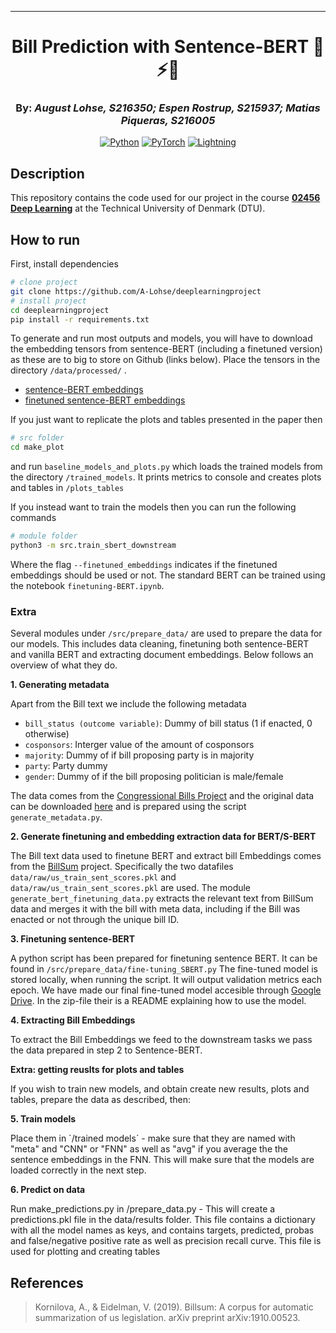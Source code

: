 ---

<div align="center">    
 
# Bill Prediction with Sentence-BERT 🚀⚡🔥
### By: *August Lohse, S216350; Espen Rostrup, S215937; Matias Piqueras, S216005*
 
<a href="https://www.python.org/"><img alt="Python" src="https://img.shields.io/badge/-Python 3.7+-blue?style=for-the-badge&logo=python&logoColor=white"></a>
<a href="https://pytorch.org/get-started/locally/"><img alt="PyTorch" src="https://img.shields.io/badge/-PyTorch 1.8+-ee4c2c?style=for-the-badge&logo=pytorch&logoColor=white"></a>
<a href="https://pytorchlightning.ai/"><img alt="Lightning" src="https://img.shields.io/badge/-Lightning 1.5+-792ee5?style=for-the-badge&logo=pytorchlightning&logoColor=white"></a>
 
</div>
 
## Description   
This repository contains the code used for our project in the course **[02456 Deep Learning](https://github.com/DeepLearningDTU/02456-deep-learning-with-PyTorch)** at the Technical University of Denmark (DTU).

## How to run   
First, install dependencies   
```bash
# clone project   
git clone https://github.com/A-Lohse/deeplearningproject
# install project   
cd deeplearningproject
pip install -r requirements.txt
 ```   

To generate and run most outputs and models, you will have to download the embedding tensors from sentence-BERT (including a finetuned version) as these are to big to store on Github (links below). Place the tensors in the directory `/data/processed/` .
* [sentence-BERT embeddings](gdrive)
* [finetuned sentence-BERT embeddings](gdrive)

If you just want to replicate the plots and tables presented in the paper then
```bash
# src folder 
cd make_plot 
```
and run  `baseline_models_and_plots.py` which loads the trained models from the directory `/trained_models`. It prints metrics to console and creates plots and tables in `/plots_tables` 

If you instead want to train the models then you can run the following commands
```bash
# module folder
python3 -m src.train_sbert_downstream
```
Where the flag `--finetuned_embeddings` indicates if the finetuned embeddings should be used or not. The standard BERT can be trained using the notebook `finetuning-BERT.ipynb`.

### Extra

Several modules under `/src/prepare_data/` are used to prepare the data for our models. This includes data cleaning, finetuning both sentence-BERT and vanilla BERT and extracting document embeddings. Below follows an overview of what they do.

**1. Generating metadata**

Apart from the Bill text we include the following metadata

* `bill_status (outcome variable)`: Dummy of bill status (1 if enacted, 0 otherwise)
* `cosponsors`: Interger value of the amount of cosponsors
* `majority`: Dummy of if bill proposing party is in majority
* `party`: Party dummy
* `gender`: Dummy of if the bill proposing politician is male/female

The data comes from the [Congressional Bills Project](http://congressionalbills.org/) and the original data can be downloaded [here](http://congressionalbills.org/download.html) and is prepared using the script `generate_metadata.py`. 

**2. Generate finetuning and embedding extraction data for BERT/S-BERT**

The Bill text data used to finetune BERT and extract bill Embeddings comes from the [BillSum](https://github.com/FiscalNote/BillSum) project. Specifically the two datafiles `data/raw/us_train_sent_scores.pkl` and `data/raw/us_train_sent_scores.pkl` are used. The module `generate_bert_finetuning_data.py` extracts the relevant text from BillSum data and merges it with the bill with meta data, including if the Bill was enacted or not through the unique bill ID. 

**3. Finetuning sentence-BERT**

A python script has been prepared for finetuning sentence BERT. It can be found in `/src/prepare_data/fine-tuning_SBERT.py`
The fine-tuned model is stored locally, when running the script. It will output validation metrics each epoch. 
We have made our final fine-tuned model accesible through [Google Drive](https://drive.google.com/drive/folders/1og5VgL5DlmwxzBnCnGKRXbpRmowSSbK5?usp=sharing). In the zip-file their is a README explaining how to use the model. 

**4. Extracting Bill Embeddings**

To extract the Bill Embeddings we feed to the downstream tasks we pass the data prepared in step 2 to Sentence-BERT.  

**Extra: getting reuslts for plots and tables**

If you wish to train new models, and obtain create new results, plots and tables, prepare the data as described, then: 

**5. Train models**

Place them in `/trained models´ - make sure that they are named with "meta" and "CNN" or "FNN" as well as "avg" if you average the the sentence embeddings in the FNN. This will make sure that the models are loaded correctly in the next step.

**6. Predict on data**

Run make_predictions.py in /prepare_data.py - This will create a predictions.pkl file in the data/results folder. This file contains a dictionary with all the model names as keys, and contains targets, predicted, probas and false/negative positive rate as well as precision recall curve. This file is used for plotting and creating tables



## References

> Kornilova, A., & Eidelman, V. (2019). Billsum: A corpus for automatic summarization of us legislation. arXiv preprint arXiv:1910.00523.
